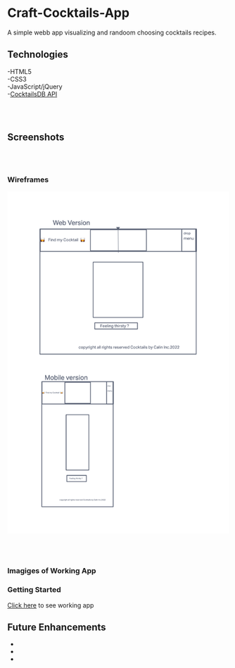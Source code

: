 # Craft-Cocktails-App

A simple webb app visualizing and randoom choosing cocktails recipes.

## Technologies
-HTML5
<br>
-CSS3
<br>
-JavaScript/jQuery
<br>
-[CocktailsDB API](https://www.thecocktaildb.com/api.php?ref=apilist.fun)

<br>
<br>


## Screenshots

<br>
<br>

### Wireframes
![screenshot](imgs/Wireframe.png)

<br>
<br>


### Imagiges of Working App



### Getting Started
[Click here](#) to see working app


## Future Enhancements
-
-
-